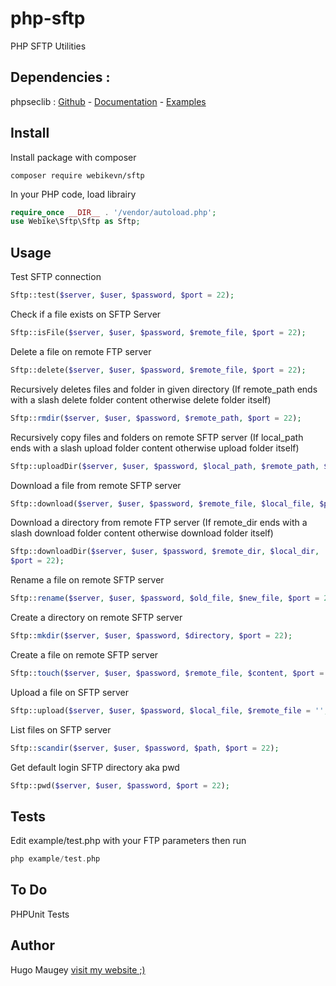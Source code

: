 # php-sftp

PHP SFTP Utilities
## Dependencies :

phpseclib : [Github](https://github.com/phpseclib/phpseclib) - [Documentation](https://api.phpseclib.org/master/) - [Examples](http://phpseclib.sourceforge.net/sftp/examples.html)

## Install

Install package with composer
```
composer require webikevn/sftp
```

In your PHP code, load librairy
```php
require_once __DIR__ . '/vendor/autoload.php';
use Webike\Sftp\Sftp as Sftp;
```

## Usage

Test SFTP connection
```php
Sftp::test($server, $user, $password, $port = 22);
```

Check if a file exists on SFTP Server
```php
Sftp::isFile($server, $user, $password, $remote_file, $port = 22);
```

Delete a file on remote FTP server
```php
Sftp::delete($server, $user, $password, $remote_file, $port = 22);
```

Recursively deletes files and folder in given directory (If remote_path ends with a slash delete folder content otherwise delete folder itself)
```php
Sftp::rmdir($server, $user, $password, $remote_path, $port = 22);
```

Recursively copy files and folders on remote SFTP server (If local_path ends with a slash upload folder content otherwise upload folder itself)
```php
Sftp::uploadDir($server, $user, $password, $local_path, $remote_path, $port = 22);
```

Download a file from remote SFTP server
```php
Sftp::download($server, $user, $password, $remote_file, $local_file, $port = 22);
```

Download a directory from remote FTP server (If remote_dir ends with a slash download folder content otherwise download folder itself)
```php
Sftp::downloadDir($server, $user, $password, $remote_dir, $local_dir, 
$port = 22);
```

Rename a file on remote SFTP server
```php
Sftp::rename($server, $user, $password, $old_file, $new_file, $port = 22);
```

Create a directory on remote SFTP server
```php
Sftp::mkdir($server, $user, $password, $directory, $port = 22);
```

Create a file on remote SFTP server
```php
Sftp::touch($server, $user, $password, $remote_file, $content, $port = 22);
```

Upload a file on SFTP server
```php
Sftp::upload($server, $user, $password, $local_file, $remote_file = '', $port = 22);
```

List files on SFTP server
```php
Sftp::scandir($server, $user, $password, $path, $port = 22);
```

Get default login SFTP directory aka pwd
```php
Sftp::pwd($server, $user, $password, $port = 22);
```

## Tests

Edit example/test.php with your FTP parameters then run 
```php
php example/test.php
```

## To Do

PHPUnit Tests

## Author

Hugo Maugey [visit my website ;)](https://hugo.maugey.fr)